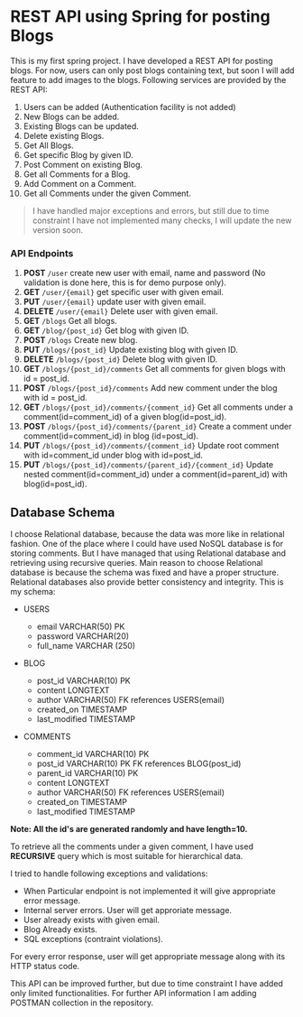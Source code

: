 # REST API using Spring for posting Blogs

This is my first spring project. I have developed a REST API for posting blogs. For now, users can only post blogs containing text, but soon I will add feature to add images to the blogs.
Following services are provided by the REST API:

1. Users can be added (Authentication facility is not added)
2. New Blogs can be added.
3. Existing Blogs can be updated.
4. Delete existing Blogs.
5. Get All Blogs.
6. Get specific Blog by given ID.
7. Post Comment on existing Blog.
8. Get all Comments for a Blog.
9. Add Comment on a Comment.
10. Get all Comments under the given Comment.

> I have handled major exceptions and errors, but still due to time constraint I have not implemented many checks, I will update the new version soon.

### API Endpoints

1. **POST** `/user` create new user with email, name and password (No validation is done here, this is for demo purpose only).
2. **GET** `/user/{email}` get specific user with given email.
3. **PUT** `/user/{email}` update user with given email.
4. **DELETE** `/user/{email}` Delete user with given email.
5. **GET** `/blogs` Get all blogs.
6. **GET** `/blog/{post_id}` Get blog with given ID.
7. **POST** `/blogs` Create new blog.
8. **PUT** `/blogs/{post_id}` Update existing blog with given ID.
9. **DELETE** `/blogs/{post_id}` Delete blog with given ID.
10. **GET** `/blogs/{post_id}/comments` Get all comments for given blogs with id = post_id.
11. **POST** `/blogs/{post_id}/comments` Add new comment under the blog with id = post_id.
12. **GET** `/blogs/{post_id}/comments/{comment_id}` Get all comments under a comment(id=comment_id) of a given blog(id=post_id).
13. **POST**  `/blogs/{post_id}/comments/{parent_id}` Create a comment under comment(id=comment_id) in blog (id=post_id).
14. **PUT** `/blogs/{post_id}/comments/{comment_id}` Update root comment with id=comment_id under blog with id=post_id.
15. **PUT** `/blogs/{post_id}/comments/{parent_id}/{comment_id}` Update nested comment(id=comment_id) under a comment(id=parent_id) with blog(id=post_id).

## Database Schema

I choose Relational database, because the data was more like in relational fashion. One of the place where I could have used NoSQL database is for storing comments. But I have managed that using Relational database and retrieving using recursive queries. Main reason to choose Relational database is because the schema was fixed and have a proper structure. Relational databases also provide better consistency and integrity. This is my schema:

- USERS
    - email VARCHAR(50) PK
    - password VARCHAR(20)
    - full_name VARCHAR (250)

- BLOG
    - post_id VARCHAR(10) PK
    - content LONGTEXT
    - author VARCHAR(50) FK references USERS(email)
    - created_on TIMESTAMP
    - last_modified TIMESTAMP
    
- COMMENTS
    - comment_id VARCHAR(10) PK
    - post_id VARCHAR(10) PK FK references BLOG(post_id)
    - parent_id VARCHAR(10) PK
    - content LONGTEXT
    - author VARCHAR(50) FK references USERS(email)
    - created_on TIMESTAMP
    - last_modified TIMESTAMP

**Note: All the id's are generated randomly and have length=10.**

To retrieve all the comments under a given comment, I have used **RECURSIVE** query which is most suitable for hierarchical data.

I tried to handle following exceptions and validations:
- When Particular endpoint is not implemented it will give appropriate error message.
- Internal server errors. User will get approriate message.
- User already exists with given email.
- Blog Already exists.
- SQL exceptions (contraint violations).

For every error response, user will get appropriate message along with its HTTP status code.

This API can be improved further, but due to time constraint I have added only limited functionalities. For further API information I am adding POSTMAN collection in the repository.

